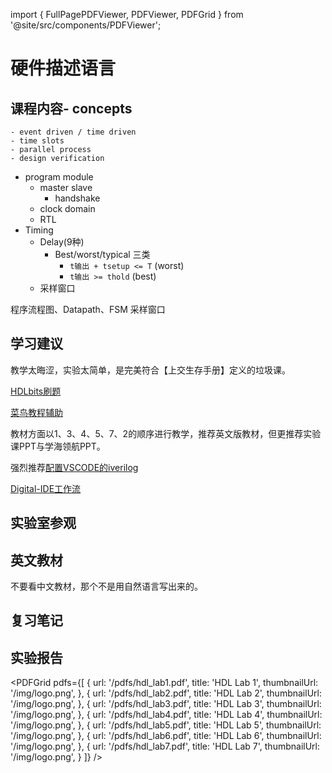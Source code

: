 import { FullPagePDFViewer, PDFViewer, PDFGrid } from '@site/src/components/PDFViewer';

# 硬件描述语言

## 课程内容- concepts
    - event driven / time driven
    - time slots
    - parallel process
    - design verification
- program module
    - master slave
        - handshake
    - clock domain
    - RTL
- Timing
    - Delay(9种)
        - Best/worst/typical 三类
            - `t输出 + tsetup <= T` (worst)
            - `t输出 >= thold` (best)
    - 采样窗口

程序流程图、Datapath、FSM
采样窗口
## 学习建议
教学太晦涩，实验太简单，是完美符合【上交生存手册】定义的垃圾课。

[HDLbits刷题](https://hdlbits.01xz.net/wiki/Main_Page)

[菜鸟教程辅助](https://www.runoob.com/w3cnote/verilog-tutorial.html)

教材方面以1、3、4、5、7、2的顺序进行教学，推荐英文版教材，但更推荐实验课PPT与学海领航PPT。

强烈推荐[配置VSCODE的iverilog](https://blog.csdn.net/weixin_60094035/article/details/126532981)

[Digital-IDE工作流](https://nc-ai.cn/article/cxnqr517/#digital-ide-all-in-one-vscode-plugin-for-verilog-vhdl-development) 

## 实验室参观

<PDFViewer 
  src="/pdfs/硬件描述语言余锋实验室.pdf"
  title="硬件描述语言余锋实验室"
  height={800}
  showToolbar={true}
/>

## 英文教材

<PDFViewer 
  src="/pdfs/硬件描述语言教材.pdf" 
  title="数字图像处理教材" 
  height={800}
  showToolbar={true}
/>
不要看中文教材，那个不是用自然语言写出来的。

## 复习笔记

<FullPagePDFViewer 
  src="/pdfs/硬件描述语言复习笔记.pdf"
  pageSpacing={1}
  maxWidth={900}
/>

## 实验报告

<PDFGrid
  pdfs={[
    {
      url: '/pdfs/hdl_lab1.pdf',
      title: 'HDL Lab 1',
      thumbnailUrl: '/img/logo.png',
    },
    {
      url: '/pdfs/hdl_lab2.pdf',
      title: 'HDL Lab 2',
      thumbnailUrl: '/img/logo.png',
    },
    {
      url: '/pdfs/hdl_lab3.pdf',
      title: 'HDL Lab 3',
      thumbnailUrl: '/img/logo.png',
    },
    {
      url: '/pdfs/hdl_lab4.pdf',
      title: 'HDL Lab 4',
      thumbnailUrl: '/img/logo.png',
    },
    {
      url: '/pdfs/hdl_lab5.pdf',
      title: 'HDL Lab 5',
      thumbnailUrl: '/img/logo.png',
    },
    {
      url: '/pdfs/hdl_lab6.pdf',
      title: 'HDL Lab 6',
      thumbnailUrl: '/img/logo.png',
    },
    {
      url: '/pdfs/hdl_lab7.pdf',
      title: 'HDL Lab 7',
      thumbnailUrl: '/img/logo.png',
    }
  ]}
/>